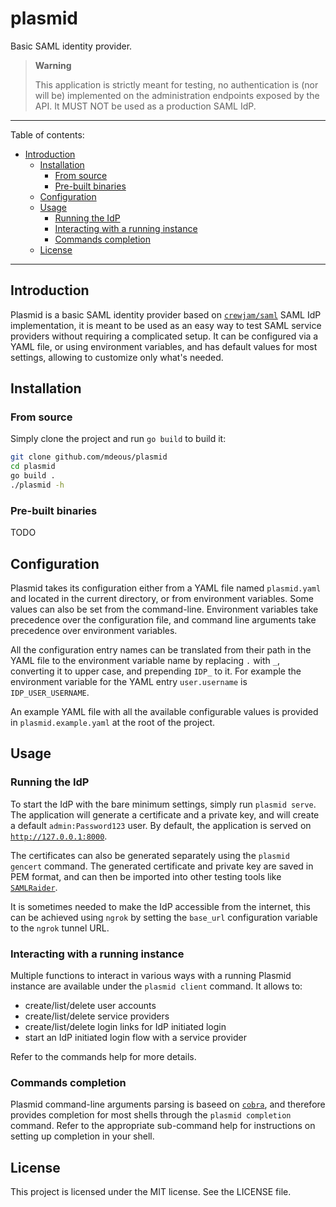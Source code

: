 # plasmid

Basic SAML identity provider.

> **Warning**
>
> This application is strictly meant for testing, no authentication is (nor will be) implemented on the
> administration endpoints exposed by the API. It MUST NOT be used as a production SAML IdP.

---
Table of contents:

* [Introduction](#introduction)
  * [Installation](#installation)
    * [From source](#from-source)
    * [Pre-built binaries](#pre-built-binaries)
  * [Configuration](#configuration)
  * [Usage](#usage)
    * [Running the IdP](#running-the-idp)
    * [Interacting with a running instance](#interacting-with-a-running-instance)
    * [Commands completion](#commands-completion)
  * [License](#license)
---

## Introduction

Plasmid is a basic SAML identity provider based on [`crewjam/saml`](https://github.com/crewjam/saml) 
SAML IdP implementation, it is meant to be used as an easy way to test SAML service providers without 
requiring a complicated setup. It can be configured via a YAML file, or using environment variables, 
and has default values for most settings, allowing to customize only what's needed.

## Installation

### From source

Simply clone the project and run `go build` to build it:

```bash
git clone github.com/mdeous/plasmid
cd plasmid
go build .
./plasmid -h
```

### Pre-built binaries

TODO

## Configuration

Plasmid takes its configuration either from a YAML file named `plasmid.yaml` and located in the current
directory, or from environment variables. Some values can also be set from the command-line. Environment
variables take precedence over the configuration file, and command line arguments take precedence over
environment variables.

All the configuration entry names can be translated from their path in the YAML file to the environment 
variable name by replacing `.` with `_`, converting it to upper case, and prepending `IDP_` to it. 
For example the environment variable for the YAML entry `user.username` is `IDP_USER_USERNAME`.

An example YAML file with all the available configurable values is provided in `plasmid.example.yaml`
at the root of the project.

## Usage

### Running the IdP

To start the IdP with the bare minimum settings, simply run `plasmid serve`. The application will 
generate a certificate and a private key, and will create a default `admin:Password123` user. By default,
the application is served on [`http://127.0.0.1:8000`](http://127.0.0.1:8000).

The certificates can also be generated separately using the `plasmid gencert` command. The generated certificate
and private key are saved in PEM format, and can then be imported into other testing tools like 
[`SAMLRaider`](https://github.com/portswigger/saml-raider).

It is sometimes needed to make the IdP accessible from the internet, this can be achieved using `ngrok` by setting
the `base_url` configuration variable to the `ngrok` tunnel URL.

### Interacting with a running instance

Multiple functions to interact in various ways with a running Plasmid instance are available under the
`plasmid client` command. It allows to:

* create/list/delete user accounts
* create/list/delete service providers
* create/list/delete login links for IdP initiated login
* start an IdP initiated login flow with a service provider

Refer to the commands help for more details.

### Commands completion

Plasmid command-line arguments parsing is baseed on [`cobra`](https://github.com/spf13/cobra), and therefore
provides completion for most shells through the `plasmid completion` command. Refer
to the appropriate sub-command help for instructions on setting up completion in your shell.

## License

This project is licensed under the MIT license. See the LICENSE file.
